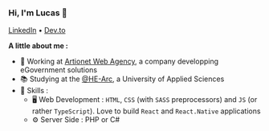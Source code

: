 ### Hi, I'm Lucas 👋

<a href="https://www.linkedin.com/in/lucas-fridez-b58aa6139" target="_blank">LinkedIn</a> • <a href="https://dev.to/fridezlucas" target="_blank">Dev.to</a>

**A little about me :**

- :briefcase: Working at [Artionet Web Agency](https://artionet.com), a company developping eGovernment solutions
- 📚 Studying at the [@HE-Arc](https://github.com/HE-Arc), a University of Applied Sciences
- :wrench: Skills :
  - :desktop_computer: Web Development : `HTML`, `CSS` (with `SASS` preprocessors) and `JS` (or rather `TypeScript`). Love to build `React` and `React.Native` applications
  - :gear: Server Side : PHP or C#

<!-- - 🌱 I’m currently learning ...
- 👯 I’m looking to collaborate on ...
- 🤔 I’m looking for help with ...
- 💬 Ask me about ...
- 📫 How to reach me: ...
- 😄 Pronouns: ...
- ⚡ Fun fact: ...
-->
